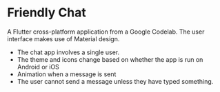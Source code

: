 # Friendly Chat

A Flutter cross-platform application from a Google Codelab. The user interface makes use of Material design.


- The chat app involves a single user.
- The theme and icons change based on whether the app is run on Android or iOS
- Animation when a message is sent
- The user cannot send a message unless they have typed something.



